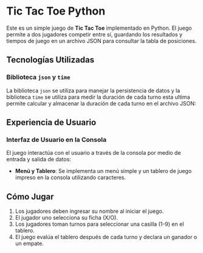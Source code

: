 # Tic Tac Toe Python

Este es un simple juego de **Tic Tac Toe** implementado en Python. El juego permite a dos jugadores competir entre sí, guardando los resultados y tiempos de juego en un archivo JSON para consultar la tabla de posiciones.

## Tecnologías Utilizadas

### Biblioteca `json` y `time`
La biblioteca `json` se utiliza para manejar la persistencia de datos y la biblioteca `time` se utiliza para medir la duración de cada turno esta ultima permite calcular y almacenar la duración de cada turno en el archivo JSON:


## Experiencia de Usuario 

### Interfaz de Usuario en la Consola
El juego interactúa con el usuario a través de la consola por medio de entrada y salida de datos:
- **Menú y Tablero**: Se implementa un menú simple y un tablero de juego impreso en la consola utilizando caracteres.




## Cómo Jugar

1. Los jugadores deben ingresar su nombre al iniciar el juego.
2. El jugador uno selecciona su ficha (X/O).
3. Los jugadores toman turnos para seleccionar una casilla (1-9) en el tablero.
4. El juego evalúa el tablero después de cada turno y declara un ganador o un empate.




